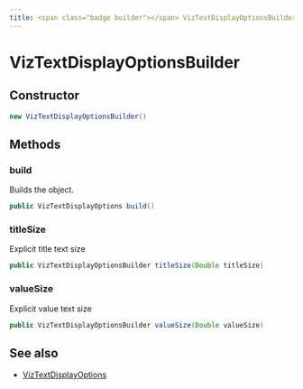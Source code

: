 ```yaml
---
title: <span class="badge builder"></span> VizTextDisplayOptionsBuilder
---
```

# <span class="badge builder"></span> VizTextDisplayOptionsBuilder

## Constructor

```java
new VizTextDisplayOptionsBuilder()
```
## Methods

### <span class="badge object-method"></span> build

Builds the object.

```java
public VizTextDisplayOptions build()
```

### <span class="badge object-method"></span> titleSize

Explicit title text size

```java
public VizTextDisplayOptionsBuilder titleSize(Double titleSize)
```

### <span class="badge object-method"></span> valueSize

Explicit value text size

```java
public VizTextDisplayOptionsBuilder valueSize(Double valueSize)
```

## See also

 * <span class="badge object-type-class"></span> [VizTextDisplayOptions](./object-VizTextDisplayOptions.md)
